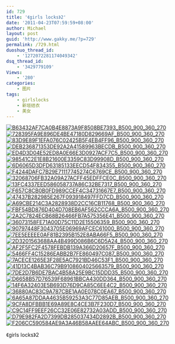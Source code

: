 ```yaml
---
id: 729
title: '《girls locks》2'
date: '2011-04-23T07:59:59+08:00'
author: Michael
layout: post
guid: 'http://www.gakky.me/?p=729'
permalink: /729.html
duoshuo_thread_id:
    - '1272072281174049342'
dsq_thread_id:
    - '3429779109'
Views:
    - '280'
categories:
    - 图片
tags:
    - girlslocks
    - 新垣结衣
    - 美女
---
```


[![B63432AF7CA0B4E8873A9F8508BE7393_B500_900_360_270](http://www.yui-aragaki.org/wp-content/uploads/img/B63432AF7CA0B4E8873A9F8508BE7393_B500_900_360_270.jpeg)](http://www.yui-aragaki.org/wp-content/uploads/img/B63432AF7CA0B4E8873A9F8508BE7393_B1280_1280_360_270.jpeg) [![728395FA9E896DE4BE47180D829669AF_B500_900_360_270](http://www.yui-aragaki.org/wp-content/uploads/img/728395FA9E896DE4BE47180D829669AF_B500_900_360_270.jpeg)](http://www.yui-aragaki.org/wp-content/uploads/img/728395FA9E896DE4BE47180D829669AF_B1280_1280_360_270.jpeg) [![83D9E89F1EFA076C02425B5F4EB4FF96_B500_900_360_270](http://www.yui-aragaki.org/wp-content/uploads/img/83D9E89F1EFA076C02425B5F4EB4FF96_B500_900_360_270.jpeg)](http://www.yui-aragaki.org/wp-content/uploads/img/83D9E89F1EFA076C02425B5F4EB4FF96_B1280_1280_360_270.jpeg) [![DEB236871353DE92A2A41589963BECDB_B500_900_360_270](http://www.yui-aragaki.org/wp-content/uploads/img/DEB236871353DE92A2A41589963BECDB_B500_900_360_270.jpeg)](http://www.yui-aragaki.org/wp-content/uploads/img/DEB236871353DE92A2A41589963BECDB_B1280_1280_360_270.jpeg) [![ED4D3D04E52ED8A0E66E3D0927ACF7C5_B500_900_360_270](http://www.yui-aragaki.org/wp-content/uploads/img/ED4D3D04E52ED8A0E66E3D0927ACF7C5_B500_900_360_270.jpeg)](http://www.yui-aragaki.org/wp-content/uploads/img/ED4D3D04E52ED8A0E66E3D0927ACF7C5_B1280_1280_360_270.jpeg) [![98541C2E1E8B21600E3359C83D99908D_B500_900_360_270](http://www.yui-aragaki.org/wp-content/uploads/img/98541C2E1E8B21600E3359C83D99908D_B500_900_360_270.jpeg)](http://www.yui-aragaki.org/wp-content/uploads/img/98541C2E1E8B21600E3359C83D99908D_B1280_1280_360_270.jpeg) [![6D6065D3DFD63185133EECD54F834355_B500_900_360_270](http://www.yui-aragaki.org/wp-content/uploads/img/6D6065D3DFD63185133EECD54F834355_B500_900_360_270.jpeg)](http://www.yui-aragaki.org/wp-content/uploads/img/6D6065D3DFD63185133EECD54F834355_B1280_1280_360_270.jpeg) [![F4244DAFC7B29E71117745274C6769CE_B500_900_360_270](http://www.yui-aragaki.org/wp-content/uploads/img/F4244DAFC7B29E71117745274C6769CE_B500_900_360_270.jpeg)](http://www.yui-aragaki.org/wp-content/uploads/img/F4244DAFC7B29E71117745274C6769CE_B1280_1280_360_270.jpeg) [![32068706FB32A09A27ACFF45EDFFCE0C_B500_900_360_270](http://www.yui-aragaki.org/wp-content/uploads/img/32068706FB32A09A27ACFF45EDFFCE0C_B500_900_360_270.jpeg)](http://www.yui-aragaki.org/wp-content/uploads/img/32068706FB32A09A27ACFF45EDFFCE0C_B1280_1280_360_270.jpeg) [![13FC4337EED586058737A86C32BE7317_B500_900_360_270](http://www.yui-aragaki.org/wp-content/uploads/img/13FC4337EED586058737A86C32BE7317_B500_900_360_270.jpeg)](http://www.yui-aragaki.org/wp-content/uploads/img/13FC4337EED586058737A86C32BE7317_B1280_1280_360_270.jpeg) [![F657C8CB0B0FD989CCEF4C34731667E7_B500_900_360_270](http://www.yui-aragaki.org/wp-content/uploads/img/F657C8CB0B0FD989CCEF4C34731667E7_B500_900_360_270.jpeg)](http://www.yui-aragaki.org/wp-content/uploads/img/F657C8CB0B0FD989CCEF4C34731667E7_B1280_1280_360_270.jpeg) [![47437B282985E267F093918497FFD7CD_B500_900_360_270](http://www.yui-aragaki.org/wp-content/uploads/img/47437B282985E267F093918497FFD7CD_B500_900_360_270.jpeg)](http://www.yui-aragaki.org/wp-content/uploads/img/47437B282985E267F093918497FFD7CD_B1280_1280_360_270.jpeg) [![A69CBE214C3A2828938D2CC16CB11768_B500_900_360_270](http://www.yui-aragaki.org/wp-content/uploads/img/A69CBE214C3A2828938D2CC16CB11768_B500_900_360_270.jpeg)](http://www.yui-aragaki.org/wp-content/uploads/img/A69CBE214C3A2828938D2CC16CB11768_B1280_1280_360_270.jpeg) [![FBF54BD876D404D708EB6AF562CCCA6A_B500_900_360_270](http://www.yui-aragaki.org/wp-content/uploads/img/FBF54BD876D404D708EB6AF562CCCA6A_B500_900_360_270.jpeg)](http://www.yui-aragaki.org/wp-content/uploads/img/FBF54BD876D404D708EB6AF562CCCA6A_B1280_1280_360_270.jpeg) [![2A2C7824ECB68B26466FB7A575356E41_B500_900_360_270](http://www.yui-aragaki.org/wp-content/uploads/img/2A2C7824ECB68B26466FB7A575356E41_B500_900_360_270.jpeg)](http://www.yui-aragaki.org/wp-content/uploads/img/2A2C7824ECB68B26466FB7A575356E41_B1280_1280_360_270.jpeg) [![36073158FE71A00D75C11D2E15506359_B500_900_360_270](http://www.yui-aragaki.org/wp-content/uploads/img/36073158FE71A00D75C11D2E15506359_B500_900_360_270.jpeg)](http://www.yui-aragaki.org/wp-content/uploads/img/36073158FE71A00D75C11D2E15506359_B1280_1280_360_270.jpeg) [![90797448F3043705E06969AFCEC61000_B500_900_360_270](http://www.yui-aragaki.org/wp-content/uploads/img/90797448F3043705E06969AFCEC61000_B500_900_360_270.jpeg)](http://www.yui-aragaki.org/wp-content/uploads/img/90797448F3043705E06969AFCEC61000_B1280_1280_360_270.jpeg) [![7EE5EEEEE0AF81B2395B152E8ABA66F5_B500_900_360_270](http://www.yui-aragaki.org/wp-content/uploads/img/7EE5EEEEE0AF81B2395B152E8ABA66F5_B500_900_360_270.jpeg)](http://www.yui-aragaki.org/wp-content/uploads/img/7EE5EEEEE0AF81B2395B152E8ABA66F5_B1280_1280_360_270.jpeg) [![2D3201563688AA4B499D086B6C6D5A24_B500_900_360_270](http://www.yui-aragaki.org/wp-content/uploads/img/2D3201563688AA4B499D086B6C6D5A24_B500_900_360_270.jpeg)](http://www.yui-aragaki.org/wp-content/uploads/img/2D3201563688AA4B499D086B6C6D5A24_B1280_1280_360_270.jpeg) [![AF2F5FC2F4578FEBDB139A366D20657F_B500_900_360_270](http://www.yui-aragaki.org/wp-content/uploads/img/AF2F5FC2F4578FEBDB139A366D20657F_B500_900_360_270.jpeg)](http://www.yui-aragaki.org/wp-content/uploads/img/AF2F5FC2F4578FEBDB139A366D20657F_B1280_1280_360_270.jpeg) [![5466FF4C15286EABB2B7FE860497C087_B500_900_360_270](http://www.yui-aragaki.org/wp-content/uploads/img/5466FF4C15286EABB2B7FE860497C087_B500_900_360_270.jpeg)](http://www.yui-aragaki.org/wp-content/uploads/img/5466FF4C15286EABB2B7FE860497C087_B1280_1280_360_270.jpeg) [![7ACECE1265E3F28E5AC7921BD46C53F1_B500_900_360_270](http://www.yui-aragaki.org/wp-content/uploads/img/7ACECE1265E3F28E5AC7921BD46C53F1_B500_900_360_270.jpeg)](http://www.yui-aragaki.org/wp-content/uploads/img/7ACECE1265E3F28E5AC7921BD46C53F1_B1280_1280_360_270.jpeg) [![41D13C4BAB36C79B9108604025663579_B500_900_360_270](http://www.yui-aragaki.org/wp-content/uploads/img/41D13C4BAB36C79B9108604025663579_B500_900_360_270.jpeg)](http://www.yui-aragaki.org/wp-content/uploads/img/41D13C4BAB36C79B9108604025663579_B1280_1280_360_270.jpeg) [![7DE2D7B6DE7BAC4B58A25E9BC15DDD35_B500_900_360_270](http://www.yui-aragaki.org/wp-content/uploads/img/7DE2D7B6DE7BAC4B58A25E9BC15DDD35_B500_900_360_270.jpeg)](http://www.yui-aragaki.org/wp-content/uploads/img/7DE2D7B6DE7BAC4B58A25E9BC15DDD35_B1280_1280_360_270.jpeg) [![D6658B57D76539F68961BBCA430DD364_B500_900_360_270](http://www.yui-aragaki.org/wp-content/uploads/img/D6658B57D76539F68961BBCA430DD364_B500_900_360_270.jpeg)](http://www.yui-aragaki.org/wp-content/uploads/img/D6658B57D76539F68961BBCA430DD364_B1280_1280_360_270.jpeg) [![14F6A32403E5B693D76D9CA85C6EE4C2_B500_900_360_270](http://www.yui-aragaki.org/wp-content/uploads/img/14F6A32403E5B693D76D9CA85C6EE4C2_B500_900_360_270.jpeg)](http://www.yui-aragaki.org/wp-content/uploads/img/14F6A32403E5B693D76D9CA85C6EE4C2_B1280_1280_360_270.jpeg) [![36880AC83C9A787CBE1AA0E078C0EA67_B500_900_360_270](http://www.yui-aragaki.org/wp-content/uploads/img/36880AC83C9A787CBE1AA0E078C0EA67_B500_900_360_270.jpeg)](http://www.yui-aragaki.org/wp-content/uploads/img/36880AC83C9A787CBE1AA0E078C0EA67_B1280_1280_360_270.jpeg) [![6A65A87DDAA4635B59253A3C77D85AEB_B500_900_360_270](http://www.yui-aragaki.org/wp-content/uploads/img/6A65A87DDAA4635B59253A3C77D85AEB_B500_900_360_270.jpeg)](http://www.yui-aragaki.org/wp-content/uploads/img/6A65A87DDAA4635B59253A3C77D85AEB_B1280_1280_360_270.jpeg) [![9CFA8DFBBB1E69A89E8C4CE3B7F230D7_B500_900_360_270](http://www.yui-aragaki.org/wp-content/uploads/img/9CFA8DFBBB1E69A89E8C4CE3B7F230D7_B500_900_360_270.jpeg)](http://www.yui-aragaki.org/wp-content/uploads/img/9CFA8DFBBB1E69A89E8C4CE3B7F230D7_B1280_1280_360_270.jpeg) [![C9C14FF9EEF26CC32E06E82732A03ADD_B500_900_360_270](http://www.yui-aragaki.org/wp-content/uploads/img/C9C14FF9EEF26CC32E06E82732A03ADD_B500_900_360_270.jpeg)](http://www.yui-aragaki.org/wp-content/uploads/img/C9C14FF9EEF26CC32E06E82732A03ADD_B1280_1280_360_270.jpeg) [![D79E982FA2D7399DB285037434D2892B_B500_900_360_270](http://www.yui-aragaki.org/wp-content/uploads/img/D79E982FA2D7399DB285037434D2892B_B500_900_360_270.jpeg)](http://www.yui-aragaki.org/wp-content/uploads/img/D79E982FA2D7399DB285037434D2892B_B1280_1280_360_270.jpeg) [![F206CC590584AE9A3A46B58AAEE64ABC_B500_900_360_270](http://www.yui-aragaki.org/wp-content/uploads/img/F206CC590584AE9A3A46B58AAEE64ABC_B500_900_360_270.jpeg)](http://www.yui-aragaki.org/wp-content/uploads/img/F206CC590584AE9A3A46B58AAEE64ABC_B1280_1280_360_270.jpeg)

《girls locks》2